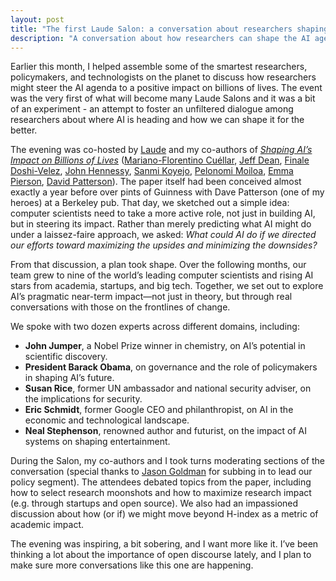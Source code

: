 ```yaml
---  
layout: post  
title: "The first Laude Salon: a conversation about researchers shaping AI"  
description: "A conversation about how researchers can shape the AI agenda"  
---
```


Earlier this month, I helped assemble some of the smartest researchers, policymakers, and technologists on the planet to discuss how researchers might steer the AI agenda to a positive impact on billions of lives. The event was the very first of what will become many Laude Salons and it was a bit of an experiment \- an attempt to foster an unfiltered dialogue among researchers about where AI is heading and how we can shape it for the better.

The evening was co-hosted by [Laude](https://laude.vc/) and my co-authors of [*Shaping AI’s Impact on Billions of Lives*](https://shapingai.com/) ([Mariano-Florentino Cuéllar](https://arxiv.org/search/cs?searchtype=author&query=Cu%C3%A9llar,+M), [Jeff Dean](https://arxiv.org/search/cs?searchtype=author&query=Dean,+J), [Finale Doshi-Velez](https://arxiv.org/search/cs?searchtype=author&query=Doshi-Velez,+F), [John Hennessy](https://arxiv.org/search/cs?searchtype=author&query=Hennessy,+J), [Sanmi Koyejo](https://arxiv.org/search/cs?searchtype=author&query=Koyejo,+S), [Pelonomi Moiloa](https://arxiv.org/search/cs?searchtype=author&query=Moiloa,+P), [Emma Pierson](https://arxiv.org/search/cs?searchtype=author&query=Pierson,+E), [David Patterson](https://arxiv.org/search/cs?searchtype=author&query=Patterson,+D)). The paper itself had been conceived almost exactly a year before over pints of Guinness with Dave Patterson (one of my heroes) at a Berkeley pub. That day, we sketched out a simple idea: computer scientists need to take a more active role, not just in building AI, but in steering its impact. Rather than merely predicting what AI might do under a laissez-faire approach, we asked: *What could AI do if we directed our efforts toward maximizing the upsides and minimizing the downsides?*

From that discussion, a plan took shape. Over the following months, our team grew to nine of the world’s leading computer scientists and rising AI stars from academia, startups, and big tech. Together, we set out to explore AI’s pragmatic near-term impact—not just in theory, but through real conversations with those on the frontlines of change.

We spoke with two dozen experts across different domains, including:

* **John Jumper**, a Nobel Prize winner in chemistry, on AI’s potential in scientific discovery.  
* **President Barack Obama**, on governance and the role of policymakers in shaping AI’s future.  
* **Susan Rice**, former UN ambassador and national security adviser, on the implications for security.  
* **Eric Schmidt**, former Google CEO and philanthropist, on AI in the economic and technological landscape.  
* **Neal Stephenson**, renowned author and futurist, on the impact of AI systems on shaping entertainment.

During the Salon, my co-authors and I took turns moderating sections of the conversation (special thanks to [Jason Goldman](https://obamawhitehouse.archives.gov/blog/author/jason-goldman) for subbing in to lead our policy segment). The attendees debated topics from the paper, including how to select research moonshots and how to maximize research impact (e.g. through startups and open source). We also had an impassioned discussion about how (or if) we might move beyond H-index as a metric of academic impact.

The evening was inspiring, a bit sobering, and I want more like it. I’ve been thinking a lot about the importance of open discourse lately, and I plan to make sure more conversations like this one are happening.   

